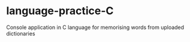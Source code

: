 # language-practice-C
Console application in C language for memorising words from uploaded dictionaries
